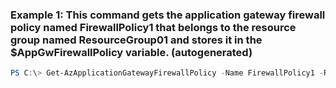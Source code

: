 ### Example 1: This command gets the application gateway firewall policy named FirewallPolicy1 that belongs to the resource group named ResourceGroup01 and stores it in the $AppGwFirewallPolicy variable. (autogenerated)
```powershell
PS C:\> Get-AzApplicationGatewayFirewallPolicy -Name FirewallPolicy1 -ResourceGroupName ResourceGroup01
```

